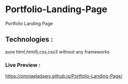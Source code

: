 # Portfolio-Landing-Page
Portfolio Landing Page <br>
## Technologies : 
pure html,html5,css,css3 without any frameworks
### Live Preview :
https://omniaeladawy.github.io/Portfolio-Landing-Page/
